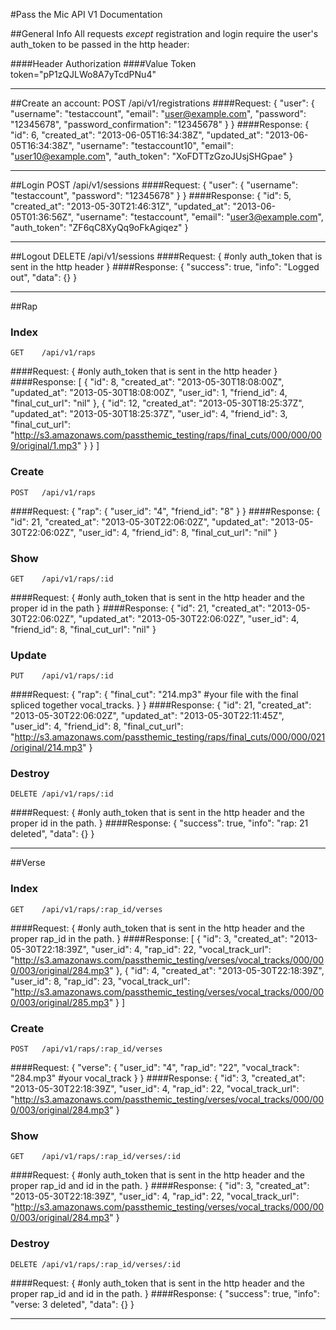 #Pass the Mic API V1 Documentation

##General Info
All requests *except* registration and login require the user's auth_token to be passed in the http header:

####Header
    Authorization
####Value
    Token token="pP1zQJLWo8A7yTcdPNu4"
****

##Create an account:
    POST   /api/v1/registrations
####Request:
    {
        "user": {
            "username": "testaccount",
            "email": "user@example.com",
            "password": "12345678",
            "password_confirmation": "12345678"
        }
    }
####Response:
    {
        "id": 6,
        "created_at": "2013-06-05T16:34:38Z",
        "updated_at": "2013-06-05T16:34:38Z",
        "username": "testaccount10",
        "email": "user10@example.com",
        "auth_token": "XoFDTTzGzoJUsjSHGpae"
    }
****

##Login
    POST   /api/v1/sessions
####Request:
    {
        "user": {
            "username": "testaccount",
            "password": "12345678"
        }
    }
####Response:
    {
        "id": 5,
        "created_at": "2013-05-30T21:46:31Z",
        "updated_at": "2013-06-05T01:36:56Z",
        "username": "testaccount",
        "email": "user3@example.com",
        "auth_token": "ZF6qC8XyQq9oFkAgiqez"
    }
****

##Logout
    DELETE /api/v1/sessions
####Request:
    {
        #only auth_token that is sent in the http header
    }
####Response:
    {
        "success": true,
        "info": "Logged out",
        "data": {}
    }
****

##Rap
### Index
    GET    /api/v1/raps
####Request:
    {
        #only auth_token that is sent in the http header
    }
####Response:
    [
        {
                "id": 8,
                "created_at": "2013-05-30T18:08:00Z",
                "updated_at": "2013-05-30T18:08:00Z",
                "user_id": 1,
                "friend_id": 4,
                "final_cut_url": "nil"
            },
            {
                "id": 12,
                "created_at": "2013-05-30T18:25:37Z",
                "updated_at": "2013-05-30T18:25:37Z",
                "user_id": 4,
                "friend_id": 3,
                "final_cut_url": "http://s3.amazonaws.com/passthemic_testing/raps/final_cuts/000/000/009/original/1.mp3"
            }
        }
    ]
### Create
    POST   /api/v1/raps
####Request:
    {
        "rap": {
            "user_id": "4",
            "friend_id": "8"
        }
    }
####Response:
    {
        "id": 21,
        "created_at": "2013-05-30T22:06:02Z",
        "updated_at": "2013-05-30T22:06:02Z",
        "user_id": 4,
        "friend_id": 8,
        "final_cut_url": "nil"
    }
### Show
    GET    /api/v1/raps/:id
####Request:
    {
        #only auth_token that is sent in the http header and the proper id in the path
    }
####Response:
    {
        "id": 21,
        "created_at": "2013-05-30T22:06:02Z",
        "updated_at": "2013-05-30T22:06:02Z",
        "user_id": 4,
        "friend_id": 8,
        "final_cut_url": "nil"
    }
### Update
    PUT    /api/v1/raps/:id
####Request:
    {
        "rap": {
            "final_cut": "214.mp3" 
            #your file with the final spliced together vocal_tracks.
        }
    }
####Response:
    {
        "id": 21,
        "created_at": "2013-05-30T22:06:02Z",
        "updated_at": "2013-05-30T22:11:45Z",
        "user_id": 4,
        "friend_id": 8,
        "final_cut_url": "http://s3.amazonaws.com/passthemic_testing/raps/final_cuts/000/000/021/original/214.mp3"
    }
### Destroy
    DELETE /api/v1/raps/:id
####Request:
    {
        #only auth_token that is sent in the http header and the proper id in the path.
    }
####Response:
    {
        "success": true,
        "info": "rap: 21 deleted",
        "data": {}
    }
****


##Verse
### Index
    GET    /api/v1/raps/:rap_id/verses
####Request:
    {
        #only auth_token that is sent in the http header and the proper rap_id in the path.
    }
####Response:
    [
        {
            "id": 3,
            "created_at": "2013-05-30T22:18:39Z",
            "user_id": 4,
            "rap_id": 22,
            "vocal_track_url": "http://s3.amazonaws.com/passthemic_testing/verses/vocal_tracks/000/000/003/original/284.mp3"
        },
        {
            "id": 4,
            "created_at": "2013-05-30T22:18:39Z",
            "user_id": 8,
            "rap_id": 23,
            "vocal_track_url": "http://s3.amazonaws.com/passthemic_testing/verses/vocal_tracks/000/000/003/original/285.mp3"
        }
    ]
### Create
    POST   /api/v1/raps/:rap_id/verses
####Request:
    {
        "verse": {
            "user_id": "4",
            "rap_id": "22",
            "vocal_track": "284.mp3"
            #your vocal_track
        }
    }
####Response:
    {
        "id": 3,
        "created_at": "2013-05-30T22:18:39Z",
        "user_id": 4,
        "rap_id": 22,
        "vocal_track_url": "http://s3.amazonaws.com/passthemic_testing/verses/vocal_tracks/000/000/003/original/284.mp3"
    }
### Show
    GET    /api/v1/raps/:rap_id/verses/:id
####Request:
    {
        #only auth_token that is sent in the http header and the proper rap_id and id in the path.
    }
####Response:
    {
        "id": 3,
        "created_at": "2013-05-30T22:18:39Z",
        "user_id": 4,
        "rap_id": 22,
        "vocal_track_url": "http://s3.amazonaws.com/passthemic_testing/verses/vocal_tracks/000/000/003/original/284.mp3"
    }
### Destroy
    DELETE /api/v1/raps/:rap_id/verses/:id
####Request:
    {
        #only auth_token that is sent in the http header and the proper rap_id and id in the path.
    }
####Response:
    {
        "success": true,
        "info": "verse: 3 deleted",
        "data": {}
    }

****